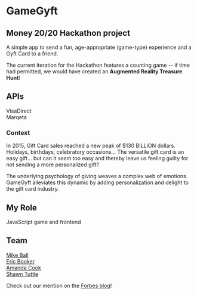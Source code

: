 # GameGyft
## Money 20/20 Hackathon project
A simple app to send a fun, age-appropriate (game-type) experience and a Gyft Card to a friend.

The current iteration for the Hackathon features a counting game -- if time had permitted, we would have created an **Augmented Reality Treasure Hunt**!

## APIs
VisaDirect  
Marqeta  

### Context
In 2015, Gift Card sales reached a new peak of $130 BILLION dollars. Holidays, birthdays, celebratory occasions… The versatile gift card is an easy gift... but can it *seem* too easy and thereby leave us feeling guilty for not sending a more personalized gift?   

The underlying psychology of giving weaves a complex web of emotions. GameGyft alleviates this dynamic by adding personalization and delight to the gift card industry.

## My Role
JavaScript game and frontend

## Team
[Mike Ball](https://github.com/mikeball)  
[Eric Booker](https://github.com/ericbooker12)  
[Amanda Cook](https://github.com/AmandaWouldGo)  
[Shawn Tuttle](https://github.com/ShawnTe)  

Check out our mention on the [Forbes blog](http://bit.ly/2f1NMGT)!
